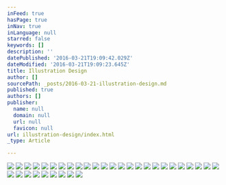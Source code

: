 ```yaml
---
inFeed: true
hasPage: true
inNav: true
inLanguage: null
starred: false
keywords: []
description: ''
datePublished: '2016-03-21T19:09:42.029Z'
dateModified: '2016-03-21T19:09:23.645Z'
title: Illustration Design
author: []
sourcePath: _posts/2016-03-21-illustration-design.md
published: true
authors: []
publisher:
  name: null
  domain: null
  url: null
  favicon: null
url: illustration-design/index.html
_type: Article

---
```

![](https://s3-us-west-2.amazonaws.com/the-grid-img/p/c03d4daf4adebb2efdef2c40d1a440d974772429.jpg)
![](https://s3-us-west-2.amazonaws.com/the-grid-img/p/f46430b4e6ea8ee20e80845829c019b4d8ac2717.jpg)
![](https://s3-us-west-2.amazonaws.com/the-grid-img/p/df929c882851e03e95ff4fa656e5689de4998347.jpg)
![](https://s3-us-west-2.amazonaws.com/the-grid-img/p/c9cb9eff8f9a98db19e96cf76ebdf0ca831586dc.jpg)
![](https://s3-us-west-2.amazonaws.com/the-grid-img/p/05f3bbe391cc053f2253d1c45eb5b1c1e3878bc8.jpg)
![](https://s3-us-west-2.amazonaws.com/the-grid-img/p/85ddb0198a09840bbe75db1972d9550bde16e127.jpg)
![](https://the-grid-user-content.s3-us-west-2.amazonaws.com/4d0f4727-389b-4906-af80-d09eb87fa2a8.jpg)
![](https://the-grid-user-content.s3-us-west-2.amazonaws.com/b3e8e875-0f2e-4d57-99cd-671ac2cbb023.jpg)
![](https://the-grid-user-content.s3-us-west-2.amazonaws.com/d9db16f9-658c-49b0-9c9d-9228179fbfbf.jpg)
![](https://s3-us-west-2.amazonaws.com/the-grid-img/p/3849377227b4cadeb7f71270735c87998cf1a350.jpg)
![](https://s3-us-west-2.amazonaws.com/the-grid-img/p/95f6c20f1d5be416d2a4a5808d30cf91f6c43452.jpg)
![](https://s3-us-west-2.amazonaws.com/the-grid-img/p/667ea1e815855ee2cf190f44fe51e38d8899d2f8.jpg)
![](https://s3-us-west-2.amazonaws.com/the-grid-img/p/a0a0d3d7ef83163892cd63649378ece9ca4536c6.jpg)
![](https://s3-us-west-2.amazonaws.com/the-grid-img/p/85b990b0bdb8b77e2b535dd65d2584c1b731fba1.jpg)
![](https://s3-us-west-2.amazonaws.com/the-grid-img/p/fd589c938097a4cf3fe0a2d2dd7448844ed24f3e.jpg)
![](https://s3-us-west-2.amazonaws.com/the-grid-img/p/f6e49df9788aff314141173762b5555bd77cd9c6.jpg)
![](https://s3-us-west-2.amazonaws.com/the-grid-img/p/988e782ae983604cc3e5857c2f62da16237b7953.jpg)
![](https://the-grid-user-content.s3-us-west-2.amazonaws.com/96eb1d49-683a-4d17-b4aa-fd63269d53b9.jpg)
![](https://the-grid-user-content.s3-us-west-2.amazonaws.com/89b4ba27-4951-4020-a98d-09b821ce998e.jpg)
![](https://s3-us-west-2.amazonaws.com/the-grid-img/p/56b45b6cc12f323ea58e74110c5c4558bafcef6d.jpg)
![](https://s3-us-west-2.amazonaws.com/the-grid-img/p/3f1194fc244cbba03f1f582fca7c655301bde853.jpg)
![](https://s3-us-west-2.amazonaws.com/the-grid-img/p/c08594dade51bf602d84718c4b1945c2342a2a13.jpg)
![](https://the-grid-user-content.s3-us-west-2.amazonaws.com/1cd9e110-d9ce-4837-bd09-ea0ab92c66af.jpg)
![](https://s3-us-west-2.amazonaws.com/the-grid-img/p/b8123fe4e9cec6967594d1a72025886d172aa28b.jpg)
![](https://s3-us-west-2.amazonaws.com/the-grid-img/p/9d5b069d9ebdd185eec9d39ae6fd50c7b47a5976.jpg)
![](https://s3-us-west-2.amazonaws.com/the-grid-img/p/98002d567826c3dac971e2c1184fbafa756313ce.jpg)
![](https://the-grid-user-content.s3-us-west-2.amazonaws.com/fe44811a-510f-414b-8451-c1e3d68def3f.jpg)
![](https://the-grid-user-content.s3-us-west-2.amazonaws.com/fcb6f5fe-7b8e-4771-9d00-df575e72ad84.jpg)
![](https://s3-us-west-2.amazonaws.com/the-grid-img/p/1ce1d60598c8091315b63680cb488b9356820834.jpg)
![](https://the-grid-user-content.s3-us-west-2.amazonaws.com/316cb2be-8e47-45e6-8670-e1c2604b4804.jpg)
![](https://s3-us-west-2.amazonaws.com/the-grid-img/p/68ab8df094d00032f82d2d96f629e7eebf3e496c.jpg)
![](https://s3-us-west-2.amazonaws.com/the-grid-img/p/2a287369c9bee0ff94c91ba44fa3ee1befc95d46.jpg)
![](https://s3-us-west-2.amazonaws.com/the-grid-img/p/f8bf6472173d6aae5795475b8293fb58813f959f.jpg)
![](https://the-grid-user-content.s3-us-west-2.amazonaws.com/815dc62e-09fe-46fc-86bf-c57851a52766.jpg)